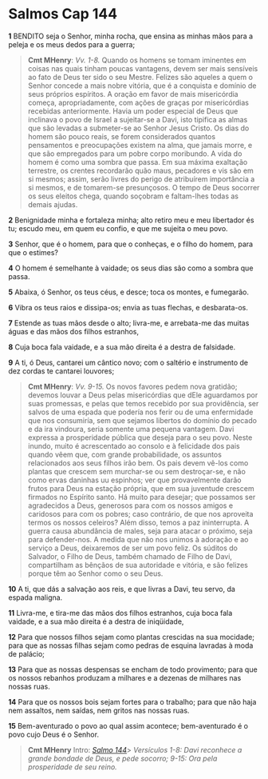 # Salmos Cap 144

**1** 	BENDITO seja o Senhor, minha rocha, que ensina as minhas mãos para a peleja e os meus dedos para a guerra;

> **Cmt MHenry**: *Vv. 1-8.* Quando os homens se tomam iminentes em coisas nas quais tinham poucas vantagens, devem ser mais sensíveis ao fato de Deus ter sido o seu Mestre. Felizes são aqueles a quem o Senhor concede a mais nobre vitória, que é a conquista e domínio de seus próprios espíritos. A oração em favor de mais misericórdia começa, apropriadamente, com ações de graças por misericórdias recebidas anteriormente. Havia um poder especial de Deus que inclinava o povo de Israel a sujeitar-se a Davi, isto tipifica as almas que são levadas a submeter-se ao Senhor Jesus Cristo. Os dias do homem são pouco reais, se forem considerados quantos pensamentos e preocupações existem na alma, que jamais morre, e que são empregados para um pobre corpo moribundo. A vida do homem é como uma sombra que passa. Em sua máxima exaltação terrestre, os crentes recordarão quão maus, pecadores e vis são em si mesmos; assim, serão livres do perigo de atribuírem importância a si mesmos, e de tomarem-se presunçosos. O tempo de Deus socorrer os seus eleitos chega, quando soçobram e faltam-lhes todas as demais ajudas.

**2** 	Benignidade minha e fortaleza minha; alto retiro meu e meu libertador és tu; escudo meu, em quem eu confio, e que me sujeita o meu povo.

**3** 	Senhor, que é o homem, para que o conheças, e o filho do homem, para que o estimes?

**4** 	O homem é semelhante à vaidade; os seus dias são como a sombra que passa.

**5** 	Abaixa, ó Senhor, os teus céus, e desce; toca os montes, e fumegarão.

**6** 	Vibra os teus raios e dissipa-os; envia as tuas flechas, e desbarata-os.

**7** 	Estende as tuas mãos desde o alto; livra-me, e arrebata-me das muitas águas e das mãos dos filhos estranhos,

**8** 	Cuja boca fala vaidade, e a sua mão direita é a destra de falsidade.

**9** 	A ti, ó Deus, cantarei um cântico novo; com o saltério e instrumento de dez cordas te cantarei louvores;

> **Cmt MHenry**: *Vv. 9-15.* Os novos favores pedem nova gratidão; devemos louvar a Deus pelas misericórdias que dEle aguardamos por suas promessas, e pelas que temos recebido por sua providência, ser salvos de uma espada que podería nos ferir ou de uma enfermidade que nos consumiría, sem que sejamos libertos do domínio do pecado e da ira vindoura, seria somente uma pequena vantagem. Davi expressa a prosperidade pública que deseja para o seu povo. Neste inundo, muito é acrescentado ao consolo e à felicidade dos pais quando vêem que, com grande probabilidade, os assuntos relacionados aos seus filhos irão bem. Os pais devem vê-los como plantas que crescem sem murchar-se ou sem destroçar-se, e não como ervas daninhas uu espinhos; ver que provavelmente darão frutos para Deus na estação própria, que em sua juventude crescem firmados no Espírito santo. Há muito para desejar; que possamos ser agradecidos a Deus, generosos para com os nossos amigos e caridosos para com os pobres; caso contrário, de que nos aproveita termos os nossos celeiros? Além disso, temos a paz ininterrupta. A guerra causa abundância de males, seja para atacar o próximo, seja para defender-nos. A medida que não nos unimos à adoração e ao serviço a Deus, deixaremos de ser um povo feliz. Os súditos do Salvador, o Filho de Deus, também chamado de Filho de Davi, compartilham as bênçãos de sua autoridade e vitória, e são felizes porque têm ao Senhor como o seu Deus.

**10** 	A ti, que dás a salvação aos reis, e que livras a Davi, teu servo, da espada maligna.

**11** 	Livra-me, e tira-me das mãos dos filhos estranhos, cuja boca fala vaidade, e a sua mão direita é a destra de iniqüidade,

**12** 	Para que nossos filhos sejam como plantas crescidas na sua mocidade; para que as nossas filhas sejam como pedras de esquina lavradas à moda de palácio;

**13** 	Para que as nossas despensas se encham de todo provimento; para que os nossos rebanhos produzam a milhares e a dezenas de milhares nas nossas ruas.

**14** 	Para que os nossos bois sejam fortes para o trabalho; para que não haja nem assaltos, nem saídas, nem gritos nas nossas ruas.

**15** 	Bem-aventurado o povo ao qual assim acontece; bem-aventurado é o povo cujo Deus é o Senhor.


> **Cmt MHenry** Intro: *[Salmo 144](../19A-Sl/144.md#0)*> *Versículos 1-8: Davi reconhece a grande bondade de Deus, e pede socorro; 9-15: Ora pela prosperidade de seu reino.*